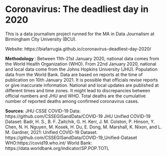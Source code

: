 <h1> <b> Coronavirus: The deadliest day in 2020 </b> </h1>
<p> This is a data journalism project runned for the MA in Data Journalism at Birmingham City University (BCU). </p>
<p> Website: https://biafarrugia.github.io/coronavirus-deadliest-day-2020/
<p>
<b> Methodology </b>:
Between 11th-21st January 2020, national data comes from the World Health Organization (WHO).
From 22nd January 2020, national and local data come from the Johns Hopkins University (JHU).
Population data from the World Bank.
Data are based on reports at the time of publication on 10th January 2021. 
It is possible that officials revise reports or give inaccurate information. 
National and local updates are published at different times and time zones. It might lead to discrepancies between official numbers and JHU and WHO.
Total deaths are the cumulative number of reported deaths among confirmed coronavirus cases.
<p>
 <p>
<b> Sources</b>:
JHU CSSE COVID-19 Data: https://github.com/CSSEGISandData/COVID-19
JHU Unified COVID-19 Dataset: Badr, H. S., B. F. Zaitchik, G. H. Kerr, J. M. Colston, P. Hinson, Y. Chen, N. H. Nguyen, M. Kosek, H. Du, E. Dong, M. Marshall, K. Nixon, and L. M. Gardner, 2021: Unified COVID-19 Dataset. https://github.com/CSSEGISandData/COVID-19_Unified-Dataset 
WHO:https://covid19.who.int/ 
World Bank: https://data.worldbank.org/indicator/SP.POP.TOTL 


